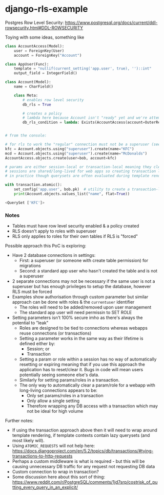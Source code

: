 # django-rls-example

Postgres Row Level Security: https://www.postgresql.org/docs/current/ddl-rowsecurity.html#DDL-ROWSECURITY

Toying with some ideas, something like

```python
class AccountAccess(Model):
    user = ForeignKey(User)
    account = ForeignKey("Account")

class AppUser(Func):
    template = "nullif(current_setting('app.user', true), '')::int"
    output_field = IntegerField()

class Account(Model):
    name = CharField()

    class Meta:
        # enables row level security
        db_rls = True

        # creates a policy
        # lambda here because Account isn't "ready" yet and we're attempting to access the account fk
        db_rls_condition = lambda: Exists(AccountAccess(account=OuterRef("pk"), user=AppUser()))


# from the console:

# for rls to work the "regular" connection must not be a superuser (see notes below, you can use a single connection as long as its not superuser and rls is "forced")
kfc = Account.objects.using("superuser").create(name="KFC")
mcd = Account.objects.using("superuser").create(name="McDonalds")
AccountAccess.objects.create(user=bob, account=kfc)

# params are either session-local or transaction-local meaning they clear automatically
# sessions are shared/long-lived for web apps so creating transaction local user id seems to be the "secure" way to set it and prevent leaking
# in practice though querysets are often evaluated during template rendering meaning this approach may not even be useful ¯\_(ツ)_/¯

with transaction.atomic():
    set_config('app.user', bob.pk)  # utility to create a transaction-local param
    print(Account.objects.values_list("name", flat=True))

<QuerySet ['KFC']>
```


### Notes

 - Tables must have row level security enabled & a policy created
 - RLS doesn't apply to roles with superuser
 - RLS only applies to roles for their own tables if RLS is "forced"

Possible approach this PoC is exploring:

 - Have 2 database connections in settings:
   - First: a superuser (or someone with create table permission) for migrations
   - Second: a standard app user who hasn't created the table and is not a superuser
 - 2 separate connections may not be necessary if the same user is not a superuser but has enough privileges to setup the database, however RLS must be forced
 - Examples show authorisation through custom parameter but similar approach can be done with roles & the `currentuser` identifier
   - The roles will need to be added/removed upon user management
   - The standard app user will need permissin to SET ROLE
 - Setting parameters isn't 100% secure imho as there's always the potential to "leak"
   - Roles are designed to be tied to connections whereas webapps reuse connections (or transactions)
   - Setting a parameter works in the same way as their lifetime is defined either by:
     - Session; or
     - Transaction
   - Setting a param or role within a session has no way of automatically resetting or expiring meaning that if you use this approach the application
     has to reset/clear it.  Bugs in code will mean users potentially seeing someone else's data.
   - Similarly for setting params/roles in a transaction.
   - The only way to automatically clear a param/role for a webapp with long-living connections appears to be:
     - Only set params/roles in a transaction
     - Only allow a single setting
     - Therefore wrapping any DB access with a transaction which may not be ideal for high volume

Further notes:

 - If using the transaction approach above then it will need to wrap around template rendering, if template contexts
   contain lazy querysets (and most likely will).
 - Using `ATOMIC_REQUESTS` will not help here: https://docs.djangoproject.com/en/5.2/topics/db/transactions/#tying-transactions-to-http-requests
 - Perhaps a custom middleware is what is required - but this will be causing unnecessary DB traffic for any request not
   requesting DB data
 - Custom connection to wrap in transaction?
 - Some discussion here about this sort of thing: https://www.reddit.com/r/PostgreSQL/comments/1jd7srp/costrisk_of_putting_every_query_in_an_explicit/

